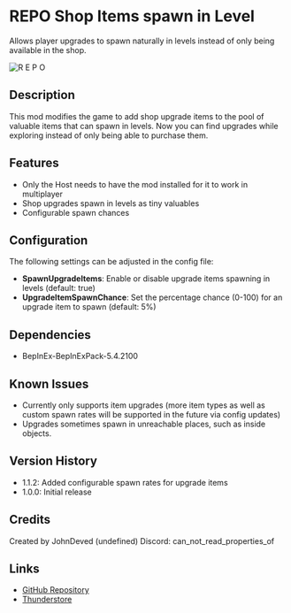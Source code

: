 # REPO Shop Items spawn in Level

Allows player upgrades to spawn naturally in levels instead of only being available in the shop.

![R E P O](https://github.com/user-attachments/assets/11f842b2-cf3f-4f8f-9df7-52eefbc8cdf7)

## Description
This mod modifies the game to add shop upgrade items to the pool of valuable items that can spawn in levels. Now you can find upgrades while exploring instead of only being able to purchase them.

## Features
- Only the Host needs to have the mod installed for it to work in multiplayer
- Shop upgrades spawn in levels as tiny valuables
- Configurable spawn chances

## Configuration
The following settings can be adjusted in the config file:
- **SpawnUpgradeItems**: Enable or disable upgrade items spawning in levels (default: true)
- **UpgradeItemSpawnChance**: Set the percentage chance (0-100) for an upgrade item to spawn (default: 5%)

## Dependencies
- BepInEx-BepInExPack-5.4.2100

## Known Issues
- Currently only supports item upgrades (more item types as well as custom spawn rates will be supported in the future via config updates)
- Upgrades sometimes spawn in unreachable places, such as inside objects.

## Version History
- 1.1.2: Added configurable spawn rates for upgrade items
- 1.0.0: Initial release

## Credits
Created by JohnDeved (undefined)
Discord: can_not_read_properties_of

## Links
- [GitHub Repository](https://github.com/JohnDeved/REPO_Shop_Items_in_Level)
- [Thunderstore](https://thunderstore.io/c/repo/p/itsUndefined/Shop_Items_Spawn_in_Level/)
